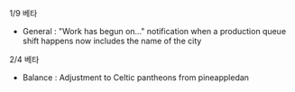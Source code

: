 1/9 베타
- General : "Work has begun on..." notification when a production queue shift happens now includes the name of the city

2/4 베타

- Balance : Adjustment to Celtic pantheons from pineappledan
